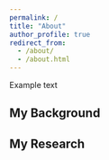 ```yaml
---
permalink: /
title: "About"
author_profile: true
redirect_from: 
  - /about/
  - /about.html
---
```


Example text

## My Background

## My Research